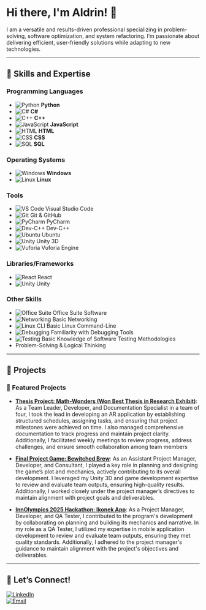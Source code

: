 # Hi there, I'm Aldrin! 👋

I am a versatile and results-driven professional specializing in problem-solving, software optimization, and system refactoring. I’m passionate about delivering efficient, user-friendly solutions while adapting to new technologies.  

---

## 🔧 **Skills and Expertise**

### **Programming Languages**
- ![Python](https://img.shields.io/badge/Python-3776AB?style=flat-square&logo=python&logoColor=white) **Python**  
- ![C#](https://img.shields.io/badge/C%23-239120?style=flat-square&logo=c-sharp&logoColor=white) **C#**  
- ![C++](https://img.shields.io/badge/C%2B%2B-00599C?style=flat-square&logo=c%2B%2B&logoColor=white) **C++**  
- ![JavaScript](https://img.shields.io/badge/JavaScript-F7DF1E?style=flat-square&logo=javascript&logoColor=black) **JavaScript**  
- ![HTML](https://img.shields.io/badge/HTML5-E34F26?style=flat-square&logo=html5&logoColor=white) **HTML**  
- ![CSS](https://img.shields.io/badge/CSS3-1572B6?style=flat-square&logo=css3&logoColor=white) **CSS**  
- ![SQL](https://img.shields.io/badge/SQL-003B57?style=flat-square&logo=postgresql&logoColor=white) **SQL**  

### **Operating Systems**
- ![Windows](https://img.shields.io/badge/Windows-0078D6?style=flat-square&logo=windows&logoColor=white) **Windows**  
- ![Linux](https://img.shields.io/badge/Linux-FCC624?style=flat-square&logo=linux&logoColor=black) **Linux**  

### **Tools**
- ![VS Code](https://img.shields.io/badge/VS%20Code-007ACC?style=flat-square&logo=visual-studio-code&logoColor=white) Visual Studio Code
- ![Git](https://img.shields.io/badge/Git-F05032?style=flat-square&logo=git&logoColor=white) Git & GitHub
- ![PyCharm](https://img.shields.io/badge/PyCharm-000000?style=flat-square&logo=pycharm&logoColor=white) PyCharm
- ![Dev-C++](https://img.shields.io/badge/Dev--C%2B%2B-00599C?style=flat-square&logo=c%2B%2B&logoColor=white) Dev-C++
- ![Ubuntu](https://img.shields.io/badge/Ubuntu-E95420?style=flat-square&logo=ubuntu&logoColor=white) Ubuntu
- ![Unity](https://img.shields.io/badge/Unity-000000?style=flat-square&logo=unity&logoColor=white) Unity 3D
- ![Vuforia](https://img.shields.io/badge/Vuforia-6DB33F?style=flat-square&logo=arcore&logoColor=white) Vuforia Engine

### **Libraries/Frameworks**
- ![React](https://img.shields.io/badge/React-61DAFB?style=flat-square&logo=react&logoColor=black) React
- ![Unity](https://img.shields.io/badge/Unity-000000?style=flat-square&logo=unity&logoColor=white) Unity

### **Other Skills**
- ![Office Suite](https://img.shields.io/badge/Microsoft%20Office-D83B01?style=flat-square&logo=microsoft-office&logoColor=white) Office Suite Software
- ![Networking](https://img.shields.io/badge/Networking-000000?style=flat-square&logo=cisco&logoColor=white) Basic Networking
- ![Linux CLI](https://img.shields.io/badge/Linux%20CLI-FCC624?style=flat-square&logo=linux&logoColor=black) Basic Linux Command-Line
- ![Debugging](https://img.shields.io/badge/Debugging-239120?style=flat-square&logo=visual-studio&logoColor=white) Familiarity with Debugging Tools
- ![Testing](https://img.shields.io/badge/Testing-00ADD8?style=flat-square&logo=testing-library&logoColor=white) Basic Knowledge of Software Testing Methodologies
- Problem-Solving & Logical Thinking

---

## 🚀 **Projects**

### 🌟 Featured Projects
- [**Thesis Project: Math-Wonders (Won Best Thesis in Research Exhibit)**](#): 
As a Team Leader, Developer, and Documentation Specialist in a team of four, I took the lead in developing an AR application by establishing structured schedules, assigning tasks, and ensuring that project milestones were achieved on time. I also managed comprehensive documentation to track progress and maintain project clarity. Additionally, I facilitated weekly meetings to review progress, address challenges, and ensure smooth collaboration among team members

- [**Final Project Game: Bewitched Brew**](#): As an Assistant Project Manager, Developer, and Consultant, I played a key role in planning and designing the game’s plot and mechanics, actively contributing to its overall development. I leveraged my Unity 3D and game development expertise to review and evaluate team outputs, ensuring high-quality results. Additionally, I worked closely under the project manager’s directives to maintain alignment with project goals and deliverables.
  
- [**InnOlympics 2025 Hackathon: Ikonek App**](#): As a Project Manager, Developer, and QA Tester, I contributed to the program's development by collaborating on planning and building its mechanics and narrative. In my role as a QA Tester, I utilized my expertise in mobile application development to review and evaluate team outputs, ensuring they met quality standards. Additionally, I adhered to the project manager's guidance to maintain alignment with the project's objectives and deliverables.

---

## 🤝 **Let’s Connect!**

[![LinkedIn](https://img.shields.io/badge/LinkedIn-0077B5?style=for-the-badge&logo=linkedin&logoColor=white)](www.linkedin.com/in/luke-aldrin-mendoza-2873a1327)  
[![Email](https://img.shields.io/badge/Email-D14836?style=for-the-badge&logo=gmail&logoColor=white)](lukealdrinmendoza5000@gmail.com)
